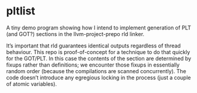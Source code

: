 # pltlist

A tiny demo program showing how I intend to implement generation of PLT (and GOT?) sections in the llvm-project-prepo rld linker.

It’s important that rld guarantees identical outputs regardless of thread behaviour. This repo is proof-of-concept for a technique to do that quickly for the GOT/PLT. In this case the contents of the section are determined by fixups rather than definitions; we encounter those fixups in essentially random order (because the compilations are scanned concurrently). The code doesn’t introduce any egregious locking in the process (just a couple of atomic variables).
